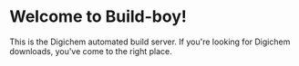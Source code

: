 # Welcome to Build-boy!

This is the Digichem automated build server.
If you're looking for Digichem downloads, you've come to the right place.
